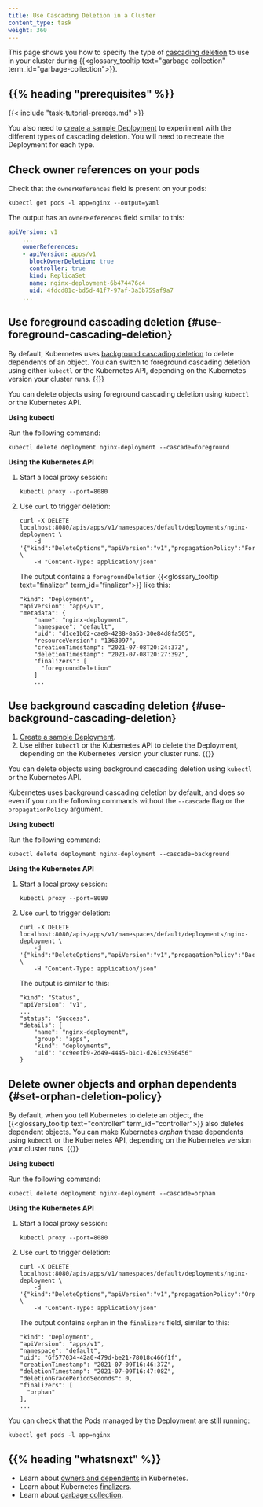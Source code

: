 ```yaml
---
title: Use Cascading Deletion in a Cluster
content_type: task
weight: 360
---
```


<!--overview-->

This page shows you how to specify the type of
[cascading deletion](/docs/concepts/architecture/garbage-collection/#cascading-deletion)
to use in your cluster during {{<glossary_tooltip text="garbage collection" term_id="garbage-collection">}}.

## {{% heading "prerequisites" %}}

{{< include "task-tutorial-prereqs.md" >}}

You also need to [create a sample Deployment](/docs/tasks/run-application/run-stateless-application-deployment/#creating-and-exploring-an-nginx-deployment)
to experiment with the different types of cascading deletion. You will need to
recreate the Deployment for each type.

## Check owner references on your pods

Check that the `ownerReferences` field is present on your pods:

```shell
kubectl get pods -l app=nginx --output=yaml
```

The output has an `ownerReferences` field similar to this:

```yaml
apiVersion: v1
    ...
    ownerReferences:
    - apiVersion: apps/v1
      blockOwnerDeletion: true
      controller: true
      kind: ReplicaSet
      name: nginx-deployment-6b474476c4
      uid: 4fdcd81c-bd5d-41f7-97af-3a3b759af9a7
    ...
```

## Use foreground cascading deletion {#use-foreground-cascading-deletion}

By default, Kubernetes uses [background cascading deletion](/docs/concepts/architecture/garbage-collection/#background-deletion)
to delete dependents of an object. You can switch to foreground cascading deletion
using either `kubectl` or the Kubernetes API, depending on the Kubernetes
version your cluster runs. {{<version-check>}}

You can delete objects using foreground cascading deletion using `kubectl` or the
Kubernetes API.

**Using kubectl**

Run the following command:

<!--TODO: verify release after which the --cascade flag is switched to a string in https://github.com/kubernetes/kubectl/commit/fd930e3995957b0093ecc4b9fd8b0525d94d3b4e-->

```shell
kubectl delete deployment nginx-deployment --cascade=foreground
```

**Using the Kubernetes API**

1. Start a local proxy session:

   ```shell
   kubectl proxy --port=8080
   ```

1. Use `curl` to trigger deletion:

   ```shell
   curl -X DELETE localhost:8080/apis/apps/v1/namespaces/default/deployments/nginx-deployment \
       -d '{"kind":"DeleteOptions","apiVersion":"v1","propagationPolicy":"Foreground"}' \
       -H "Content-Type: application/json"
   ```

   The output contains a `foregroundDeletion` {{<glossary_tooltip text="finalizer" term_id="finalizer">}}
   like this:

   ```
   "kind": "Deployment",
   "apiVersion": "apps/v1",
   "metadata": {
       "name": "nginx-deployment",
       "namespace": "default",
       "uid": "d1ce1b02-cae8-4288-8a53-30e84d8fa505",
       "resourceVersion": "1363097",
       "creationTimestamp": "2021-07-08T20:24:37Z",
       "deletionTimestamp": "2021-07-08T20:27:39Z",
       "finalizers": [
         "foregroundDeletion"
       ]
       ...
   ```

## Use background cascading deletion {#use-background-cascading-deletion}

1. [Create a sample Deployment](/docs/tasks/run-application/run-stateless-application-deployment/#creating-and-exploring-an-nginx-deployment).
1. Use either `kubectl` or the Kubernetes API to delete the Deployment,
   depending on the Kubernetes version your cluster runs. {{<version-check>}}

You can delete objects using background cascading deletion using `kubectl`
or the Kubernetes API.

Kubernetes uses background cascading deletion by default, and does so
even if you run the following commands without the `--cascade` flag or the
`propagationPolicy` argument.

**Using kubectl**

Run the following command:

```shell
kubectl delete deployment nginx-deployment --cascade=background
```

**Using the Kubernetes API**

1. Start a local proxy session:

   ```shell
   kubectl proxy --port=8080
   ```

1. Use `curl` to trigger deletion:

   ```shell
   curl -X DELETE localhost:8080/apis/apps/v1/namespaces/default/deployments/nginx-deployment \
       -d '{"kind":"DeleteOptions","apiVersion":"v1","propagationPolicy":"Background"}' \
       -H "Content-Type: application/json"
   ```

   The output is similar to this:

   ```
   "kind": "Status",
   "apiVersion": "v1",
   ...
   "status": "Success",
   "details": {
       "name": "nginx-deployment",
       "group": "apps",
       "kind": "deployments",
       "uid": "cc9eefb9-2d49-4445-b1c1-d261c9396456"
   }
   ```

## Delete owner objects and orphan dependents {#set-orphan-deletion-policy}

By default, when you tell Kubernetes to delete an object, the
{{<glossary_tooltip text="controller" term_id="controller">}} also deletes
dependent objects. You can make Kubernetes _orphan_ these dependents using
`kubectl` or the Kubernetes API, depending on the Kubernetes version your
cluster runs. {{<version-check>}}

**Using kubectl**

Run the following command:

```shell
kubectl delete deployment nginx-deployment --cascade=orphan
```

**Using the Kubernetes API**

1. Start a local proxy session:

   ```shell
   kubectl proxy --port=8080
   ```

1. Use `curl` to trigger deletion:

   ```shell
   curl -X DELETE localhost:8080/apis/apps/v1/namespaces/default/deployments/nginx-deployment \
       -d '{"kind":"DeleteOptions","apiVersion":"v1","propagationPolicy":"Orphan"}' \
       -H "Content-Type: application/json"
   ```

   The output contains `orphan` in the `finalizers` field, similar to this:

   ```
   "kind": "Deployment",
   "apiVersion": "apps/v1",
   "namespace": "default",
   "uid": "6f577034-42a0-479d-be21-78018c466f1f",
   "creationTimestamp": "2021-07-09T16:46:37Z",
   "deletionTimestamp": "2021-07-09T16:47:08Z",
   "deletionGracePeriodSeconds": 0,
   "finalizers": [
     "orphan"
   ],
   ...
   ```

You can check that the Pods managed by the Deployment are still running:

```shell
kubectl get pods -l app=nginx
```

## {{% heading "whatsnext" %}}

- Learn about [owners and dependents](/docs/concepts/overview/working-with-objects/owners-dependents/) in Kubernetes.
- Learn about Kubernetes [finalizers](/docs/concepts/overview/working-with-objects/finalizers/).
- Learn about [garbage collection](/docs/concepts/architecture/garbage-collection/).
